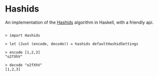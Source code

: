 # Hashids

An implementation of the [Hashids](http://hashids.org/) algorithm in Haskell, with a friendly api.

```

> import Hashids

> let (Just (encode, decode)) = hashids defaultHashidSettings

> encode [1,2,3]
"o2fXhV"

> decode "o2fXhV"
[1,2,3]

```

